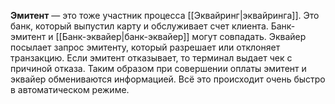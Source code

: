 **Эмитент** — это тоже участник процесса [[Эквайринг|эквайринга]]. Это банк, который выпустил карту и обслуживает счет клиента. Банк-эмитент и [[Банк-эквайер|банк-эквайер]] могут совпадать. Эквайер посылает запрос эмитенту, который разрешает или отклоняет транзакцию. Если эмитент отказывает, то терминал выдает чек с причиной отказа. Таким образом при совершении оплаты эмитент и эквайер обмениваются информацией. Всё это происходит очень быстро в автоматическом режиме.